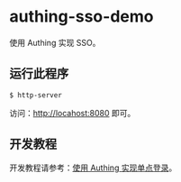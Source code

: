 # authing-sso-demo

使用 Authing 实现 SSO。

## 运行此程序

```shell
$ http-server
```

访问：[http://locahost:8080](http://locahost:8080) 即可。

## 开发教程

开发教程请参考：[使用 Authing 实现单点登录](https://docs.authing.cn/authing/quickstart/implement-sso-with-authing)。
